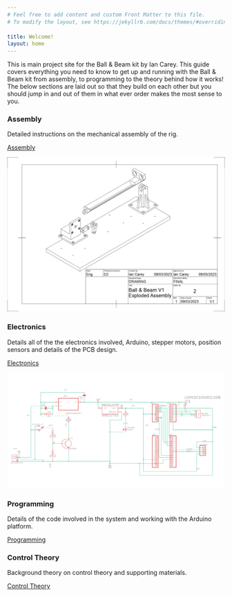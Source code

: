 ```yaml
---
# Feel free to add content and custom Front Matter to this file.
# To modify the layout, see https://jekyllrb.com/docs/themes/#overriding-theme-defaults

title: Welcome!
layout: home
---
```



This is main project site for the Ball & Beam kit by Ian Carey. This guide covers everything you need to know to get up and running with the Ball & Beam kit from assembly, to programming to the theory behind how it works! The below sections are laid out so that they build on each other but you should jump in and out of them in what ever order makes the most sense to you.

### Assembly

Detailed instructions on the mechanical assembly of the rig.

[Assembly](./assembly)

![assembly_exploded_view](./images/assembly/assembly_exploded_view.png)

### Electronics

Details all of the the electronics involved, Arduino, stepper motors, position sensors and details of the PCB design.

[Electronics](./electronics)

![main board schematic](./images/main_board_schematic.png)

### Programming

Details of the code involved in the system and working with the Arduino platform.

[Programming](./programming)

### Control Theory

Background theory on control theory and supporting materials.

[Control Theory](./control_theory)

